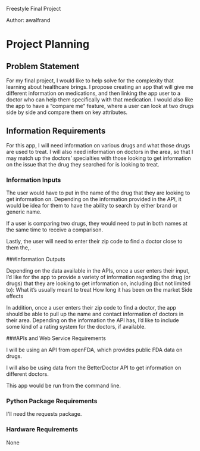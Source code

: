 Freestyle Final Project

Author: awalfrand

# Project Planning
## Problem Statement

For my final project, I would like to help solve for the complexity that learning about healthcare brings. I propose creating an app that will give me different information on medications, and then linking the app user to a doctor who can help them specifically with that medication. I would also like the app to have a “compare me” feature, where a user can look at two drugs side by side and compare them on key attributes. 

## Information Requirements

For this app, I will need information on various drugs and what those drugs are used to treat. I will also need information on doctors in the area, so that I may match up the doctors’ specialties with those looking to get information on the issue that the drug they searched for is looking to treat.

### Information Inputs

The user would have to put in the name of the drug that they are looking to get information on. Depending on the information provided in the API, it would be idea for them to have the ability to search by either brand or generic name. 

If a user is comparing two drugs, they would need to put in both names at the same time to receive a comparison.

Lastly, the user will need to enter their zip code to find a doctor close to them the,. 

###Information Outputs

Depending on the data available in the APIs, once a user enters their input, I’d like for the app to provide a variety of information regarding the drug (or drugs) that they are looking to get information on, including (but not limited to):
What it’s usually meant to treat
How long it has been on the market
Side effects

In addition, once a user enters their zip code to find a doctor, the app should be able to pull up the name and contact information of doctors in their area. Depending on the information the API has, I’d like to include some kind of a rating system for the doctors, if available. 

###APIs and Web Service Requirements

I will be using an API from openFDA, which provides public FDA data on drugs.

I will also be using data from the BetterDoctor API to get information on different doctors.  

This app would be run from the command line. 

### Python Package Requirements

I'll need the requests package.

### Hardware Requirements

None
